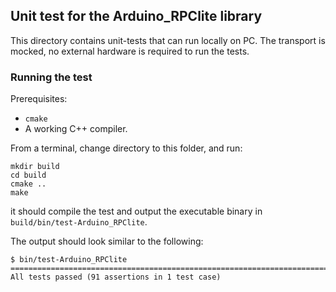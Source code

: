 ## Unit test for the Arduino_RPClite library

This directory contains unit-tests that can run locally on PC.
The transport is mocked, no external hardware is required to run the tests.

### Running the test

Prerequisites:

* `cmake`
* A working C++ compiler.

From a terminal, change directory to this folder, and run:

```
mkdir build
cd build
cmake ..
make
```

it should compile the test and output the executable binary in `build/bin/test-Arduino_RPClite`.

The output should look similar to the following:

```
$ bin/test-Arduino_RPClite
===============================================================================
All tests passed (91 assertions in 1 test case)
```
